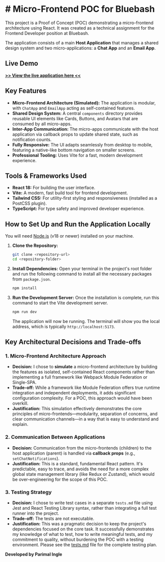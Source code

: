 # # Micro-Frontend POC for Bluebash

This project is a Proof of Concept (POC) demonstrating a micro-frontend architecture using React. It was created as a technical assignment for the Frontend Developer position at Bluebash.

The application consists of a main **Host Application** that manages a shared design system and two micro-applications: a **Chat App** and an **Email App**.

## Live Demo

**[>> View the live application here <<](https://bluebash-poc.vercel.app/)**

## Key Features

- **Micro-Frontend Architecture (Simulated):** The application is modular, with `ChatApp` and `EmailApp` acting as self-contained features.
- **Shared Design System:** A central `components` directory provides reusable UI elements like Cards, Buttons, and Avatars that are consumed by all micro-apps.
- **Inter-App Communication:** The micro-apps communicate with the host application via callback props to update shared state, such as notification counts.
- **Fully Responsive:** The UI adapts seamlessly from desktop to mobile, featuring a native-like bottom navigation on smaller screens.
- **Professional Tooling:** Uses Vite for a fast, modern development experience.

## Tools & Frameworks Used

- **React 18:** For building the user interface.
- **Vite:** A modern, fast build tool for frontend development.
- **Tailwind CSS:** For utility-first styling and responsiveness (installed as a PostCSS plugin).
- **TypeScript:** For type safety and improved developer experience.

## How to Set Up and Run the Application Locally

You will need [Node.js](https://nodejs.org/) (v18 or newer) installed on your machine.

1.  **Clone the Repository:**
    ```bash
    git clone <repository-url>
    cd <repository-folder>
    ```
2.  **Install Dependencies:**
    Open your terminal in the project's root folder and run the following command to install all the necessary packages from `package.json`.
    ```bash
    npm install
    ```
3.  **Run the Development Server:**
    Once the installation is complete, run this command to start the Vite development server.
    ```bash
    npm run dev
    ```
    The application will now be running. The terminal will show you the local address, which is typically `http://localhost:5173`.

## Key Architectural Decisions and Trade-offs

### 1. Micro-Frontend Architecture Approach

- **Decision:** I chose to **simulate** a micro-frontend architecture by building the features as isolated, self-contained React components rather than implementing a full framework like Webpack Module Federation or Single-SPA.
- **Trade-off:** While a framework like Module Federation offers true runtime integration and independent deployments, it adds significant configuration complexity. For a POC, this approach would have been overkill.
- **Justification:** This simulation effectively demonstrates the core principles of micro-frontends—modularity, separation of concerns, and clear communication channels—in a way that is easy to understand and explain.

### 2. Communication Between Applications

- **Decision:** Communication from the micro-frontends (children) to the host application (parent) is handled via **callback props** (e.g., `setChatNotifications`).
- **Justification:** This is a standard, fundamental React pattern. It's predictable, easy to trace, and avoids the need for a more complex global state management library (like Redux or Zustand), which would be over-engineering for the scope of this POC.

### 3. Testing Strategy

- **Decision:** I chose to write test cases in a separate `tests.md` file using Jest and React Testing Library syntax, rather than integrating a full test runner into the project.
- **Trade-off:** The tests are not executable.
- **Justification:** This was a pragmatic decision to keep the project's dependencies focused on the core task. It successfully demonstrates my knowledge of what to test, how to write meaningful tests, and my commitment to quality, without burdening the POC with a testing environment. Please see the [tests.md](./tests.md) file for the complete testing plan.





**Developed by Parimal Ingle**